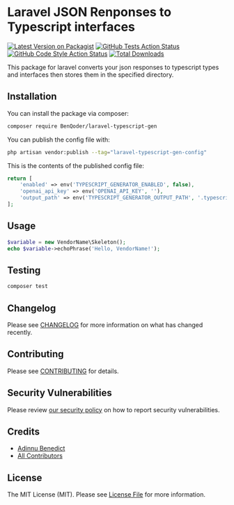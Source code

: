 # Laravel JSON Renponses to Typescript interfaces 

[![Latest Version on Packagist](https://img.shields.io/packagist/v/BenQoder/laravel-typescript-gen.svg?style=flat-square)](https://packagist.org/packages/BenQoder/laravel-typescript-gen)
[![GitHub Tests Action Status](https://img.shields.io/github/actions/workflow/status/BenQoder/laravel-typescript-gen/run-tests.yml?branch=main&label=tests&style=flat-square)](https://github.com/BenQoder/laravel-typescript-gen/actions?query=workflow%3Arun-tests+branch%3Amain)
[![GitHub Code Style Action Status](https://img.shields.io/github/actions/workflow/status/BenQoder/laravel-typescript-gen/fix-php-code-style-issues.yml?branch=main&label=code%20style&style=flat-square)](https://github.com/BenQoder/laravel-typescript-gen/actions?query=workflow%3A"Fix+PHP+code+style+issues"+branch%3Amain)
[![Total Downloads](https://img.shields.io/packagist/dt/BenQoder/laravel-typescript-gen.svg?style=flat-square)](https://packagist.org/packages/BenQoder/laravel-typescript-gen)

This package for laravel converts your json responses to typescript types and interfaces then stores them in the specified directory.

## Installation

You can install the package via composer:

```bash
composer require BenQoder/laravel-typescript-gen
```

You can publish the config file with:

```bash
php artisan vendor:publish --tag="laravel-typescript-gen-config"
```

This is the contents of the published config file:

```php
return [
    'enabled' => env('TYPESCRIPT_GENERATOR_ENABLED', false),
    'openai_api_key' => env('OPENAI_API_KEY', ''),
    'output_path' => env('TYPESCRIPT_GENERATOR_OUTPUT_PATH', '.typescript-generator'),
];
```
## Usage

```php
$variable = new VendorName\Skeleton();
echo $variable->echoPhrase('Hello, VendorName!');
```

## Testing

```bash
composer test
```

## Changelog

Please see [CHANGELOG](CHANGELOG.md) for more information on what has changed recently.

## Contributing

Please see [CONTRIBUTING](CONTRIBUTING.md) for details.

## Security Vulnerabilities

Please review [our security policy](../../security/policy) on how to report security vulnerabilities.

## Credits

- [Adinnu Benedict](https://github.com/BenQoder)
- [All Contributors](../../contributors)

## License

The MIT License (MIT). Please see [License File](LICENSE.md) for more information.
